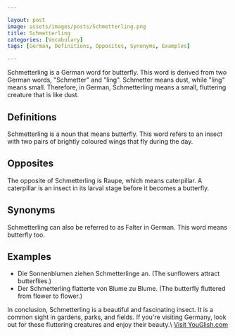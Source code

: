 ```yaml
---

layout: post
image: assets/images/posts/Schmetterling.png
title: Schmetterling
categories: [Vocabulary]
tags: [German, Definitions, Opposites, Synonyms, Examples]

---
```


Schmetterling is a German word for butterfly. This word is derived from two German words, "Schmetter" and "ling". Schmetter means dust, while "ling" means small. Therefore, in German, Schmetterling means a small, fluttering creature that is like dust.

## Definitions

Schmetterling is a noun that means butterfly. This word refers to an insect with two pairs of brightly coloured wings that fly during the day.

## Opposites

The opposite of Schmetterling is Raupe, which means caterpillar. A caterpillar is an insect in its larval stage before it becomes a butterfly.

## Synonyms

Schmetterling can also be referred to as Falter in German. This word means butterfly too. 

## Examples

- Die Sonnenblumen ziehen Schmetterlinge an. (The sunflowers attract butterflies.)
- Der Schmetterling flatterte von Blume zu Blume. (The butterfly fluttered from flower to flower.)

In conclusion, Schmetterling is a beautiful and fascinating insect. It is a common sight in gardens, parks, and fields. If you're visiting Germany, look out for these fluttering creatures and enjoy their beauty.\ <a id="yg-widget-0" class="youglish-widget" data-query="Schmetterling" data-lang="german" data-components="8412" data-auto-start="0" data-bkg-color="theme_light" data-title="How%20to%20pronounce%20Schmetterling%20in%20German"  rel="nofollow" href="https://youglish.com">Visit YouGlish.com</a><script async src="https://youglish.com/public/emb/widget.js" charset="utf-8"></script>